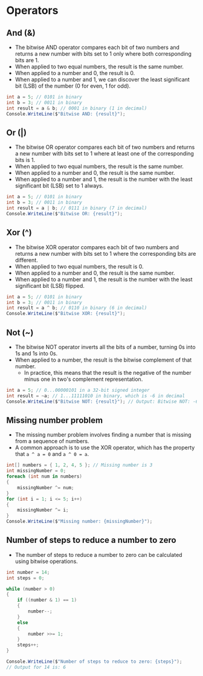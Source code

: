 # Operators

## And (&)

- The bitwise AND operator compares each bit of two numbers and returns a new number with bits set to 1 only where both corresponding bits are 1.
- When applied to two equal numbers, the result is the same number.
- When applied to a number and 0, the result is 0.
- When applied to a number and 1, we can discover the least significant bit (LSB) of the number (0 for even, 1 for odd).

```csharp
int a = 5; // 0101 in binary
int b = 3; // 0011 in binary
int result = a & b; // 0001 in binary (1 in decimal)
Console.WriteLine($"Bitwise AND: {result}");
```

## Or (|)

- The bitwise OR operator compares each bit of two numbers and returns a new number with bits set to 1 where at least one of the corresponding bits is 1.
- When applied to two equal numbers, the result is the same number.
- When applied to a number and 0, the result is the same number.
- When applied to a number and 1, the result is the number with the least significant bit (LSB) set to 1 always.

```csharp
int a = 5; // 0101 in binary
int b = 3; // 0011 in binary
int result = a | b; // 0111 in binary (7 in decimal)
Console.WriteLine($"Bitwise OR: {result}");
```

## Xor (^)

- The bitwise XOR operator compares each bit of two numbers and returns a new number with bits set to 1 where the corresponding bits are different.
- When applied to two equal numbers, the result is 0.
- When applied to a number and 0, the result is the same number.
- When applied to a number and 1, the result is the number with the least significant bit (LSB) flipped.

```csharp
int a = 5; // 0101 in binary
int b = 3; // 0011 in binary
int result = a ^ b; // 0110 in binary (6 in decimal)
Console.WriteLine($"Bitwise XOR: {result}");
```

## Not (~)

- The bitwise NOT operator inverts all the bits of a number, turning 0s into 1s and 1s into 0s.
- When applied to a number, the result is the bitwise complement of that number.
  - In practice, this means that the result is the negative of the number minus one in two's complement representation.

```csharp
int a = 5; // 0...00000101 in a 32-bit signed integer
int result = ~a; // 1...11111010 in binary, which is -6 in decimal
Console.WriteLine($"Bitwise NOT: {result}"); // Output: Bitwise NOT: -6
```

## Missing number problem

- The missing number problem involves finding a number that is missing from a sequence of numbers.
- A common approach is to use the XOR operator, which has the property that `a ^ a = 0` and `a ^ 0 = a`.

```csharp
int[] numbers = { 1, 2, 4, 5 }; // Missing number is 3
int missingNumber = 0;
foreach (int num in numbers)
{
    missingNumber ^= num;
}
for (int i = 1; i <= 5; i++)
{
    missingNumber ^= i;
}
Console.WriteLine($"Missing number: {missingNumber}");
```

## Number of steps to reduce a number to zero

- The number of steps to reduce a number to zero can be calculated using bitwise operations.

```csharp
int number = 14;
int steps = 0;

while (number > 0)
{
    if ((number & 1) == 1)
    {
        number--;
    }
    else
    {
        number >>= 1;
    }
    steps++;
}

Console.WriteLine($"Number of steps to reduce to zero: {steps}");
// Output for 14 is: 6
```
